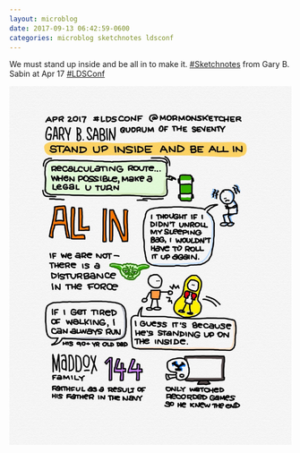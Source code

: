 ```yaml
---
layout: microblog
date: 2017-09-13 06:42:59-0600
categories: microblog sketchnotes ldsconf
---
```

We must stand up inside and be all in to make it. [#Sketchnotes](/categories/sketchnotes) from Gary B. Sabin at Apr 17 [#LDSConf](/categories/ldsconf)

![Gary B Sabin Conference Sketchnotes](/images/microblog/201709130642.jpg)
